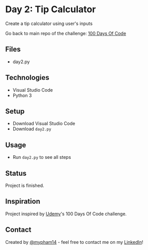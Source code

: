 # Day 2: Tip Calculator
Create a tip calculator using user's inputs

Go back to main repo of the challenge: [100 Days Of Code](https://github.com/mypham14/100-days-of-code-python/blob/main/README.md)

## Files
* day2.py

## Technologies
* Visual Studio Code
* Python 3

## Setup
* Download Visual Studio Code
* Download `day2.py`

## Usage
* Run `day2.py` to see all steps

## Status
Project is finished.

## Inspiration
Project inspired by [Udemy](https://www.udemy.com/course/100-days-of-code/)'s 100 Days Of Code challenge.

## Contact
Created by [@mypham14](https://github.com/mypham14/) - feel free to contact me on my [LinkedIn](https://www.linkedin.com/in/mytrapham)!
